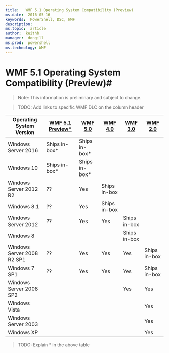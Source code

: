 ```yaml
---
title:   WMF 5.1 Operating System Compatibility (Preview)
ms.date:  2016-05-16
keywords:  PowerShell, DSC, WMF
description:  
ms.topic:  article
author:  keithb
manager:  dongill
ms.prod:  powershell
ms.technology: WMF
---
```


# WMF 5.1 Operating System Compatibility (Preview)#

> Note: This information is preliminary and subject to change.

>TODO: Add links to specific WMF DLC on the column header

| Operating System Version | [WMF 5.1 Preview*]() | [WMF 5.0]() | [WMF 4.0]() |  [WMF 3.0]() | [WMF 2.0]() |
| ------------------------ | ----------- | ----------- | ----------- | ------------ |  ------------- |
| Windows Server 2016 | Ships in-box* | Ships in-box* |  |  |  |
| Windows 10 | Ships in-box* | Ships in-box*  | | | |  
| Windows Server 2012 R2| ?? | Yes | Ships in-box |  |  |
| Windows 8.1 | ?? | Yes |  Ships in-box |  |  |
| Windows Server 2012 | ?? | Yes | Yes |  Ships in-box | |
| Windows 8 |  |  |  | Ships in-box | |
| Windows Server 2008 R2 SP1 | ?? | Yes | Yes |  Yes| Ships in-box |
| Windows 7 SP1  | ?? | Yes | Yes | Yes | Ships in-box |
| Windows Server 2008 SP2 | | | | Yes | Yes |
| Windows Vista | | | | | Yes |
| Windows Server 2003| | | |  | Yes |
| Windows XP | | | |  | Yes |

>TODO: Explain * in the above table
